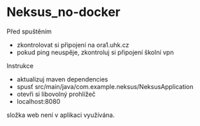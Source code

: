 # Neksus_no-docker

Před spuštěním

- zkontrolovat si připojení na ora1.uhk.cz
- pokud ping neuspěje, zkontroluj si připojení školní vpn

Instrukce

- aktualizuj maven dependencies
- spusť src/main/java/com.example.neksus/NeksusApplication
- otevři si libovolný prohlížeč
- localhost:8080

složka web není v aplikaci využívána.